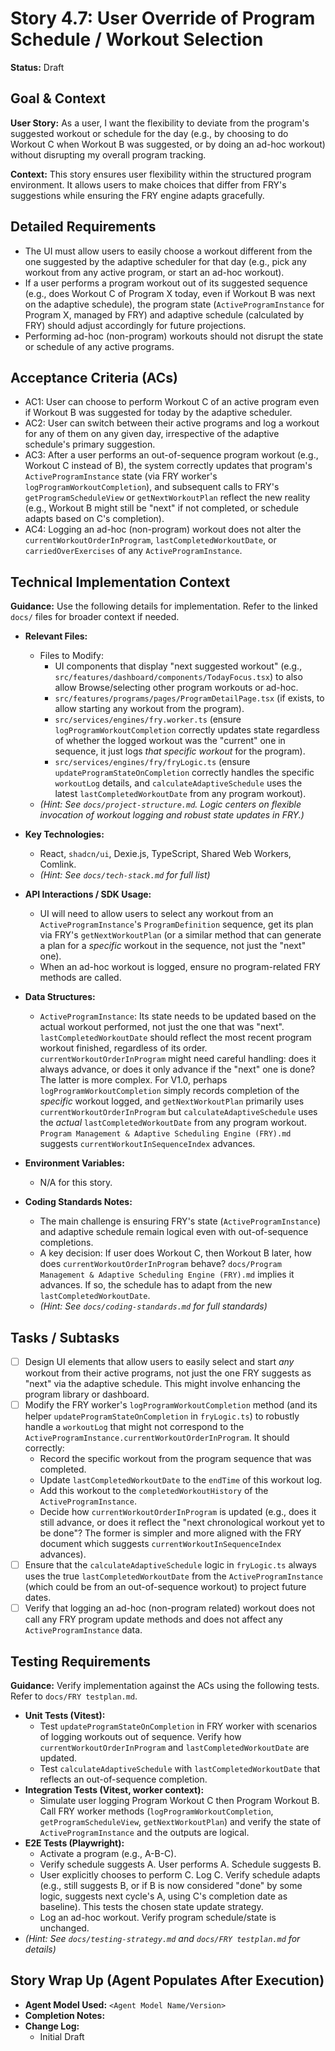 # Story 4.7: User Override of Program Schedule / Workout Selection

**Status:** Draft

## Goal & Context

**User Story:** As a user, I want the flexibility to deviate from the program's suggested workout or schedule for the day (e.g., by choosing to do Workout C when Workout B was suggested, or by doing an ad-hoc workout) without disrupting my overall program tracking.

**Context:** This story ensures user flexibility within the structured program environment. It allows users to make choices that differ from FRY's suggestions while ensuring the FRY engine adapts gracefully.

## Detailed Requirements

* The UI must allow users to easily choose a workout different from the one suggested by the adaptive scheduler for that day (e.g., pick any workout from any active program, or start an ad-hoc workout).
* If a user performs a program workout out of its suggested sequence (e.g., does Workout C of Program X today, even if Workout B was next on the adaptive schedule), the program state (`ActiveProgramInstance` for Program X, managed by FRY) and adaptive schedule (calculated by FRY) should adjust accordingly for future projections.
* Performing ad-hoc (non-program) workouts should not disrupt the state or schedule of any active programs.

## Acceptance Criteria (ACs)

* AC1: User can choose to perform Workout C of an active program even if Workout B was suggested for today by the adaptive scheduler.
* AC2: User can switch between their active programs and log a workout for any of them on any given day, irrespective of the adaptive schedule's primary suggestion.
* AC3: After a user performs an out-of-sequence program workout (e.g., Workout C instead of B), the system correctly updates that program's `ActiveProgramInstance` state (via FRY worker's `logProgramWorkoutCompletion`), and subsequent calls to FRY's `getProgramScheduleView` or `getNextWorkoutPlan` reflect the new reality (e.g., Workout B might still be "next" if not completed, or schedule adapts based on C's completion).
* AC4: Logging an ad-hoc (non-program) workout does not alter the `currentWorkoutOrderInProgram`, `lastCompletedWorkoutDate`, or `carriedOverExercises` of any `ActiveProgramInstance`.

## Technical Implementation Context

**Guidance:** Use the following details for implementation. Refer to the linked `docs/` files for broader context if needed.

* **Relevant Files:**
  * Files to Modify:
    * UI components that display "next suggested workout" (e.g., `src/features/dashboard/components/TodayFocus.tsx`) to also allow Browse/selecting other program workouts or ad-hoc.
    * `src/features/programs/pages/ProgramDetailPage.tsx` (if exists, to allow starting any workout from the program).
    * `src/services/engines/fry.worker.ts` (ensure `logProgramWorkoutCompletion` correctly updates state regardless of whether the logged workout was the "current" one in sequence, it just logs _that specific workout_ for the program).
    * `src/services/engines/fry/fryLogic.ts` (ensure `updateProgramStateOnCompletion` correctly handles the specific `workoutLog` details, and `calculateAdaptiveSchedule` uses the latest `lastCompletedWorkoutDate` from any program workout).
  * _(Hint: See `docs/project-structure.md`. Logic centers on flexible invocation of workout logging and robust state updates in FRY.)_

* **Key Technologies:**
  * React, `shadcn/ui`, Dexie.js, TypeScript, Shared Web Workers, Comlink.
  * _(Hint: See `docs/tech-stack.md` for full list)_

* **API Interactions / SDK Usage:**
  * UI will need to allow users to select any workout from an `ActiveProgramInstance`'s `ProgramDefinition` sequence, get its plan via FRY's `getNextWorkoutPlan` (or a similar method that can generate a plan for a _specific_ workout in the sequence, not just the "next" one).
  * When an ad-hoc workout is logged, ensure no program-related FRY methods are called.

* **Data Structures:**
  * `ActiveProgramInstance`: Its state needs to be updated based on the actual workout performed, not just the one that was "next". `lastCompletedWorkoutDate` should reflect the most recent program workout finished, regardless of its order. `currentWorkoutOrderInProgram` might need careful handling: does it always advance, or does it only advance if the "next" one is done? The latter is more complex. For V1.0, perhaps `logProgramWorkoutCompletion` simply records completion of the _specific_ workout logged, and `getNextWorkoutPlan` primarily uses `currentWorkoutOrderInProgram` but `calculateAdaptiveSchedule` uses the _actual_ `lastCompletedWorkoutDate` from any program workout. `Program Management & Adaptive Scheduling Engine (FRY).md` suggests `currentWorkoutInSequenceIndex` advances.

* **Environment Variables:**
  * N/A for this story.

* **Coding Standards Notes:**
  * The main challenge is ensuring FRY's state (`ActiveProgramInstance`) and adaptive schedule remain logical even with out-of-sequence completions.
  * A key decision: If user does Workout C, then Workout B later, how does `currentWorkoutOrderInProgram` behave? `docs/Program Management & Adaptive Scheduling Engine (FRY).md` implies it advances. If so, the schedule has to adapt from the new `lastCompletedWorkoutDate`.
  * _(Hint: See `docs/coding-standards.md` for full standards)_

## Tasks / Subtasks

* [ ] Design UI elements that allow users to easily select and start _any_ workout from their active programs, not just the one FRY suggests as "next" via the adaptive schedule. This might involve enhancing the program library or dashboard.
* [ ] Modify the FRY worker's `logProgramWorkoutCompletion` method (and its helper `updateProgramStateOnCompletion` in `fryLogic.ts`) to robustly handle a `workoutLog` that might not correspond to the `ActiveProgramInstance.currentWorkoutOrderInProgram`. It should correctly:
  * Record the specific workout from the program sequence that was completed.
  * Update `lastCompletedWorkoutDate` to the `endTime` of this workout log.
  * Add this workout to the `completedWorkoutHistory` of the `ActiveProgramInstance`.
  * Decide how `currentWorkoutOrderInProgram` is updated (e.g., does it still advance, or does it reflect the "next chronological workout yet to be done"? The former is simpler and more aligned with the FRY document which suggests `currentWorkoutInSequenceIndex` advances).
* [ ] Ensure that the `calculateAdaptiveSchedule` logic in `fryLogic.ts` always uses the true `lastCompletedWorkoutDate` from the `ActiveProgramInstance` (which could be from an out-of-sequence workout) to project future dates.
* [ ] Verify that logging an ad-hoc (non-program related) workout does not call any FRY program update methods and does not affect any `ActiveProgramInstance` data.

## Testing Requirements

**Guidance:** Verify implementation against the ACs using the following tests. Refer to `docs/FRY testplan.md`.

* **Unit Tests (Vitest):**
  * Test `updateProgramStateOnCompletion` in FRY worker with scenarios of logging workouts out of sequence. Verify how `currentWorkoutOrderInProgram` and `lastCompletedWorkoutDate` are updated.
  * Test `calculateAdaptiveSchedule` with `lastCompletedWorkoutDate` that reflects an out-of-sequence completion.
* **Integration Tests (Vitest, worker context):**
  * Simulate user logging Program Workout C then Program Workout B. Call FRY worker methods (`logProgramWorkoutCompletion`, `getProgramScheduleView`, `getNextWorkoutPlan`) and verify the state of `ActiveProgramInstance` and the outputs are logical.
* **E2E Tests (Playwright):**
  * Activate a program (e.g., A-B-C).
  * Verify schedule suggests A. User performs A. Schedule suggests B.
  * User explicitly chooses to perform C. Log C. Verify schedule adapts (e.g., still suggests B, or if B is now considered "done" by some logic, suggests next cycle's A, using C's completion date as baseline). This tests the chosen state update strategy.
  * Log an ad-hoc workout. Verify program schedule/state is unchanged.
* _(Hint: See `docs/testing-strategy.md` and `docs/FRY testplan.md` for details)_

## Story Wrap Up (Agent Populates After Execution)

* **Agent Model Used:** `<Agent Model Name/Version>`
* **Completion Notes:**
* **Change Log:**
  * Initial Draft
